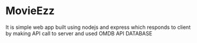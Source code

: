# MovieEzz
It is simple web app built using nodejs and express which responds to client by making API call to server
and used OMDB API DATABASE
